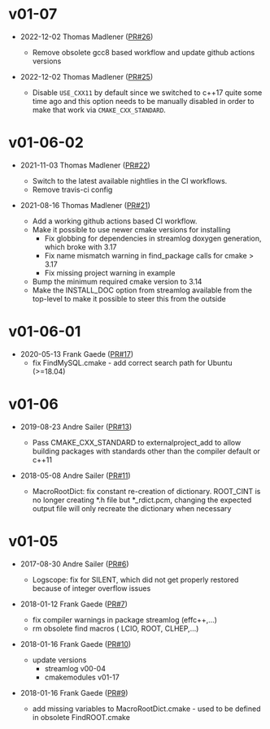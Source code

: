 # v01-07

* 2022-12-02 Thomas Madlener ([PR#26](https://github.com/iLCSoft/ILCUTIL/pull/26))
  - Remove obsolete gcc8 based workflow and update github actions versions

* 2022-12-02 Thomas Madlener ([PR#25](https://github.com/iLCSoft/ILCUTIL/pull/25))
  - Disable `USE_CXX11` by default since we switched to c++17 quite some time ago and this option needs to be manually disabled in order to make that work via `CMAKE_CXX_STANDARD`.

# v01-06-02

* 2021-11-03 Thomas Madlener ([PR#22](https://github.com/iLCSoft/iLCUtil/pull/22))
  - Switch to the latest available nightlies in the CI workflows.
  - Remove travis-ci config

* 2021-08-16 Thomas Madlener ([PR#21](https://github.com/iLCSoft/iLCUtil/pull/21))
  - Add a working github actions based CI workflow.
  - Make it possible to use newer cmake versions for installing
    - Fix globbing for dependencies in streamlog doxygen generation, which broke with 3.17
    - Fix name mismatch warning in find_package calls for cmake > 3.17
    - Fix missing project warning in example
  - Bump the minimum required cmake version to 3.14
  - Make the INSTALL_DOC option from streamlog available from the top-level to make it possible to steer this from the outside

# v01-06-01

* 2020-05-13 Frank Gaede ([PR#17](https://github.com/iLCSoft/iLCUtil/pull/17))
  - fix FindMySQL.cmake
          - add correct search path for Ubuntu (>=18.04)

# v01-06

* 2019-08-23 Andre Sailer ([PR#13](https://github.com/iLCSoft/iLCUtil/pull/13))
  - Pass CMAKE_CXX_STANDARD to externalproject_add to allow building packages with standards other than the compiler default or c++11

* 2018-05-08 Andre Sailer ([PR#11](https://github.com/iLCSoft/iLCUtil/pull/11))
  - MacroRootDict: fix constant re-creation of dictionary. ROOT_CINT is no longer creating *.h file but *_rdict.pcm, changing the expected output file will only recreate the dictionary when necessary

# v01-05

* 2017-08-30 Andre Sailer ([PR#6](https://github.com/iLCSoft/ilcutil/pull/6))
  - Logscope: fix for SILENT, which did not get properly restored because of integer overflow issues

* 2018-01-12 Frank Gaede ([PR#7](https://github.com/iLCSoft/ilcutil/pull/7))
  - fix compiler warnings in package streamlog (effc++,...)
  - rm obsolete find macros ( LCIO, ROOT, CLHEP,...)

* 2018-01-16 Frank Gaede ([PR#10](https://github.com/iLCSoft/ilcutil/pull/10))
  - update versions
      - streamlog v00-04
      - cmakemodules v01-17

* 2018-01-16 Frank Gaede ([PR#9](https://github.com/iLCSoft/ilcutil/pull/9))
  - add missing variables to MacroRootDict.cmake
        - used to be defined in obsolete FindROOT.cmake

